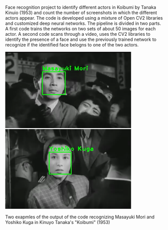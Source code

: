 Face recognition project to identify different actors in Koibumi by Tanaka Kinuio (1953) and count the number of screenshots in which the different actors appear. The code is developed using a mixture of Open CV2 libraries and customized deep neural networks. The pipeline is divided in two parts. A first code trains the networks on two sets of about 50 images for each actor. A second code scans through a video, uses the CV2 libraries to identify the presence of a face and use the previously trained network to recognize if the identified face belogns to one of the two actors. 
<p>
<p>
<img src="https://github.com/ecancellieri/Face_Recognition_Koibumi/blob/master/Masayuki_Mori.png" width="400">
<img src="https://github.com/ecancellieri/Face_Recognition_Koibumi/blob/master/Yoshiko_Kuga.png" width="400">
<p>
Two exapmles of the output of the code recognizing Masayuki Mori and Yoshiko Kuga in Kinuyo Tanaka's "Koibumi" (1953)
